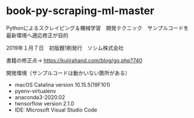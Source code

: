# book-py-scraping-ml-master
Pythonによるスクレイピング＆機械学習　開発テクニック　サンプルコードを最新環境へ適応修正が目的

2019年１月７日　初版題1刷発行　ソシム株式会社

書籍の修正点→ https://kujirahand.com/blog/go.php?740

開発環境（サンプルコードは動かいない箇所がある）
 - macOS Catalina version 10.15.5(19F101)
 - pyenv-virtualenv
 - anaconda3-2020.02
 - twnsorflow version 2.1.0
 - IDE: Microsoft Visual Studio Code
